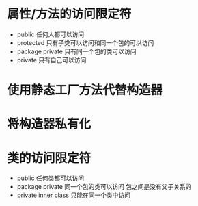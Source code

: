 # 属性/方法的访问限定符

* public 任何人都可以访问
* protected 只有子类可以访问和同一个包的可以访问
* package private 只有同一个包的类可以访问
* private 只有自己可以访问

# 使用静态工厂方法代替构造器
# 将构造器私有化

# 类的访问限定符

* public 任何类都可以访问
* package private 同一个包的类可以访问 包之间是没有父子关系的
* private inner class 只能在同一个类中访问
